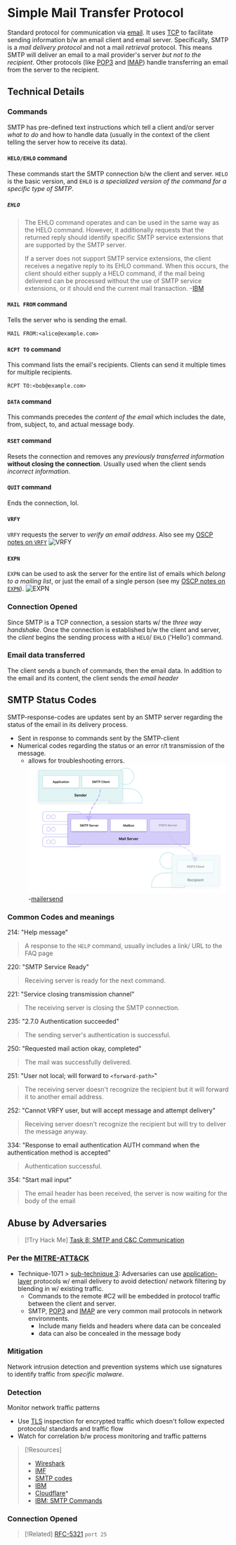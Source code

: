 
# Simple Mail Transfer Protocol
Standard protocol for communication via [email](/networking/email.md). It uses [TCP](TCP.md) to facilitate sending information b/w an email client and email server. Specifically, SMTP is a *mail delivery protocol* and not a mail *retrieval* protocol. This means SMTP will deliver an email to a mail provider's server *but not to the recipient*. Other protocols (like [POP3](POP3.md) and [IMAP](IMAP.md)) handle transferring an email from the server to the recipient.
## Technical Details
### Commands
SMTP has pre-defined text instructions which tell a client and/or server *what to do* and how to handle data (usually in the context of the client telling the server how to receive its data). 
#### `HELO/EHLO` command
These commands start the SMTP connection b/w the client and server. `HELO` is the basic version, and `EHLO` is *a specialized version of the command for a specific type of SMTP*.
##### `EHLO`
> The EHLO command operates and can be used in the same way as the HELO command. However, it additionally requests that the returned reply should identify specific SMTP service extensions that are supported by the SMTP server.
>
> If a server does not support SMTP service extensions, the client receives a negative reply to its EHLO command. When this occurs, the client should either supply a HELO command, if the mail being delivered can be processed without the use of SMTP service extensions, or it should end the current mail transaction.
> -[IBM](https://www.ibm.com/docs/en/zvm/7.3?topic=commands-ehlo)
#### `MAIL FROM` command
Tells the server who is sending the email. 
```
MAIL FROM:<alice@example.com>
```
#### `RCPT TO` command
This command lists the email's recipients. Clients can send it multiple times for multiple recipients.
```
RCPT TO:<bob@example.com>
```
#### `DATA` command
This commands precedes the *content of the email* which includes the date, from, subject, to, and actual message body.
#### `RSET` command
Resets the connection and removes any *previously transferred information* **without closing the connection**. Usually used when the client sends *incorrect information*. 
#### `QUIT` command
Ends the connection, lol.
#### `VRFY`
`VRFY` requests the server to *verify an email address*. Also see my [OSCP notes on `VRFY`](../../OSCP/Enumeration%20&%20Info%20Gathering/active/SMTP-enum.md#`VRFY`)
![`VRFY`](../../OSCP/Enumeration%20&%20Info%20Gathering/active/SMTP-enum.md#`VRFY`)
#### `EXPN`
`EXPN` can be used to ask the server for the entire list of emails which *belong to a mailing list*, or just the email of a single person (see my [OSCP notes on `EXPN`](../../OSCP/Enumeration%20&%20Info%20Gathering/active/SMTP-enum.md#`EXPN`)).
![`EXPN`](../../OSCP/Enumeration%20&%20Info%20Gathering/active/SMTP-enum.md#`EXPN`)
### Connection Opened
Since SMTP is a TCP connection, a session starts w/ the *three way handshake*. Once the connection is established b/w the client and server, the *client* begins the sending process with a `HELO`/ `EHLO` ('Hello') command.
### Email data transferred
The client sends a bunch of commands, then the email data. In addition to the email and its content, the client sends the *email header*
## SMTP Status Codes
SMTP-response-codes are updates sent by an SMTP server regarding the status of the email in its delivery process.
- Sent in response to commands sent by the SMTP-client
- Numerical codes regarding the status or an error r/t transmission of the message.
	- allows for troubleshooting errors.
![](/networking/networking-pics/SMTP-1.png)
-[mailersend](https://www.mailersend.com/blog/smtp-codes)
### Common Codes and meanings
214: "Help message"
>A response to the `HELP` command, usually includes a link/ URL to the FAQ page

220: "SMTP Service Ready"
> Receiving server is ready for the next command.

221: "Service closing transmission channel"
> The receiving server is closing the SMTP connection.

235: "2.7.0 Authentication succeeded"
> The sending server's authentication is successful.

250: "Requested mail action okay, completed"
> The mail was successfully delivered.

251: "User not local; will forward to `<forward-path>`"
> The receiving server doesn't recognize the recipient but it will forward it to another email address.

252: "Cannot VRFY user, but will accept message and attempt delivery"
> Receiving server doesn't recognize the recipient but will try to deliver the message anyway.

334: "Response to email authentication AUTH command when the authentication method is accepted"
> Authentication successful.

354: "Start mail input"
> The email header has been received, the server is now waiting for the body of the email
## Abuse by Adversaries
> [!Try Hack Me]
> [Task 8: SMTP and C&C Communication](https://tryhackme.com/room/phishingemails4gkxh)

### Per the [MITRE-ATT&CK](../../cybersecurity/resources/MITRE-ATT&CK.md)
- Technique-1071 > [sub-technique 3](https://attack.mitre.org/techniques/T1071/003/): Adversaries can use [application-layer](/networking/OSI/application-layer.md) protocols w/ email delivery to avoid detection/ network filtering by blending in w/ existing traffic.
	- Commands to the remote #C2 will be embedded in protocol traffic between the client and server.
	- SMTP, [POP3](POP3.md) and [IMAP](IMAP.md) are very common mail protocols in network environments.
		- Include many fields and headers where data can be concealed
		- data can also be concealed in the message body
### Mitigation
Network intrusion detection and prevention systems which use signatures to identify traffic from *specific malware*.
### Detection
Monitor network traffic patterns
- Use [TLS](TLS.md) inspection for encrypted traffic which doesn't follow expected protocols/ standards and traffic flow
- Watch for correlation b/w process monitoring and traffic patterns

> [!Resources]
> - [Wireshark](https://www.wireshark.org/docs/dfref/s/smtp.html)  
> - [IMF](https://www.wireshark.org/docs/dfref/i/imf.html)
> - [SMTP codes](https://www.mailersend.com/blog/smtp-codes)
> - [IBM](https://www.ibm.com/docs/en/zvm/7.3?topic=commands-ehlo)
> - [Cloudflare](https://www.cloudflare.com/learning/email-security/what-is-smtp/#:~:text=The%20Simple%20Mail%20Transfer%20Protocol%20(SMTP)%20is%20a%20technical%20standard,their%20underlying%20hardware%20or%20software)*
> - [IBM: SMTP Commands](https://www.ibm.com/docs/en/zos/2.2.0?topic=commands-smtp)
### Connection Opened

>[!Related]
> [RFC-5321](https://datatracker.ietf.org/doc/html/rfc5321#section-2.3.7)
> `port 25`